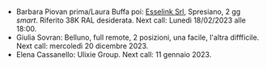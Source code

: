 - Barbara Piovan prima/Laura Buffa poi: [Esselink Srl](https://www.esselink.it/), Spresiano, 2 gg *smart*. Riferito 38K RAL desiderata. Next call: Lunedì 18/02/2023 alle 18:00.
- Giulia Sovran: Belluno, full remote, 2 posizioni, una facile, l'altra diffficile. Next call: mercoledì 20 dicembre 2023.
- Elena Cassanello: Ulixie Group. Next call: 11 gennaio 2023.